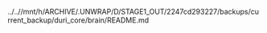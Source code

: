 ../..//mnt/h/ARCHIVE/.UNWRAP/D/STAGE1_OUT/2247cd293227/backups/current_backup/duri_core/brain/README.md